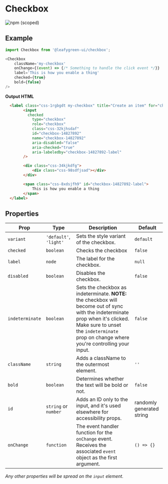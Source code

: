 # Checkbox

![npm (scoped)](https://img.shields.io/npm/v/@leafygreen-ui/checkbox.svg)

## Example

```Javascript
import Checkbox from '@leafygreen-ui/checkbox';

<Checkbox
	className='my-checkbox'
	onChange={(event) => {/* Something to handle the click event */}}
	label='This is how you enable a thing'
	checked={true}
	bold={false}
/>
```

**Output HTML**

```HTML
  <label class="css-1rgbgdt my-checkbox" title="Create an item" for="checkbox-14827892">
		<input
		  checked
			type="checkbox"
			role="checkbox"
			class="css-32kjhsdaf"
			id="checkbox-14827892"
			name="checkbox-14827892"
			aria-disabled="false"
			aria-checked="true"
			aria-labeledby="checkbox-14827892-label"
		/>

		<div class="css-34kjkdfg">
			<div class="css-98sdfjsad"></div>
		</div>

		<span class="css-8xdsjfh9" id="checkbox-14827892-label">
			This is how you enable a thing
		</span>
  </label>
```

## Properties

| Prop            | Type                   | Description                                                                                                                                                                                                                  | Default                   |
| --------------- | ---------------------- | ---------------------------------------------------------------------------------------------------------------------------------------------------------------------------------------------------------------------------- | ------------------------- |
| `variant`       | `'default'`, `'light'` | Sets the style variant of the checkbox.                                                                                                                                                                                      | `default`                 |
| `checked`       | `boolean`              | Checks the checkbox                                                                                                                                                                                                          | `false`                   |
| `label`         | `node`                 | The label for the checkbox.                                                                                                                                                                                                  | `null`                    |
| `disabled`      | `boolean`              | Disables the checkbox.                                                                                                                                                                                                       | `false`                   |
| `indeterminate` | `boolean`              | Sets the checkbox as indeterminate. **NOTE:** the checkbox will become out of sync with the indeterminate prop when it's clicked. Make sure to unset the `indeterminate` prop on change where you're controlling your input. | `false`                   |
| `className`     | `string`               | Adds a className to the outermost element.                                                                                                                                                                                   | `''`                      |
| `bold`          | `boolean`              | Determines whether the text will be bold or not.                                                                                                                                                                             | `false`                   |
| `id`            | `string` or `number`   | Adds an ID only to the input, and it's used elsewhere for accessibility props.                                                                                                                                               | randomly generated string |
| `onChange`      | `function`             | The event handler function for the `onChange` event. Receives the associated `event` object as the first argument.                                                                                                           | `() => {}`                |

_Any other properties will be spread on the `input` element._

